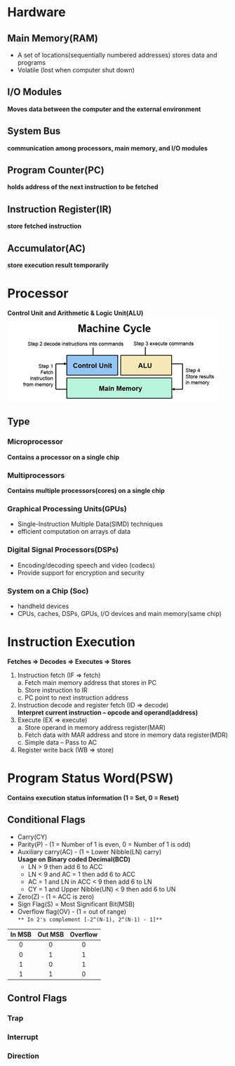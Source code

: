 # Hardware
## Main Memory(RAM)
- A set of locations(sequentially numbered addresses) stores data and programs
- Volatile (lost  when computer shut down)
## I/O Modules
**Moves data between the computer and the external environment**
## System Bus
**communication among processors, main memory, and I/O modules**
## Program Counter(PC)
**holds address of the next instruction to be fetched**
## Instruction Register(IR)
**store fetched instruction**
## Accumulator(AC)
**store execution result temporarily**

# Processor
**Control Unit and Arithmetic & Logic Unit(ALU)**  
![Machine Cycle](../Image/machine_cycle.png)
## Type
### Microprocessor
**Contains a processor on a single chip**
### Multiprocessors
**Contains multiple processors(cores) on a single chip**
### Graphical Processing Units(GPUs)
- Single-Instruction Multiple Data(SIMD) techniques 
- efficient computation on arrays of data
### Digital Signal Processors(DSPs) 
- Encoding/decoding speech and video (codecs)
- Provide support for encryption and security
### System on a Chip (Soc)
- handheld devices
- CPUs, caches, DSPs, GPUs, I/O devices and main memory(same chip)

# Instruction Execution
**Fetches => Decodes => Executes => Stores**
1. Instruction fetch (IF => fetch)  
  a. Fetch main memory address that stores in PC  
  b. Store instruction to IR  
  c. PC point to next instruction address
2. Instruction decode and register fetch (ID => decode)  
**Interpret current instruction – opcode and operand(address)**
3. Execute (EX => execute)  
  a. Store operand in memory address register(MAR)  
  b. Fetch data with MAR address and store in memory data register(MDR)  
  c. Simple data – Pass to AC
4. Register write back (WB => store)

# Program Status Word(PSW)
**Contains execution status information (1 = Set, 0 = Reset)**
## Conditional Flags
- Carry(CY)
- Parity(P) - (1 = Number of 1 is even, 0 = Number of 1 is odd)
- Auxiliary carry(AC) - (1 = Lower Nibble(LN) carry)  
**Usage on Binary coded Decimal(BCD)**
  - LN > 9 then add 6 to ACC
  - LN < 9 and AC = 1 then add 6 to ACC
  - AC = 1 and LN in ACC < 9 then add 6 to LN
  - CY = 1 and Upper Nibble(UN) < 9 then add 6 to UN
- Zero(Z) - (1 = ACC is zero)
- Sign Flag(S) = Most Significant Bit(MSB)
- Overflow flag(OV) - (1 = out of range)  
`** In 2's complement [-2^(N-1), 2^(N-1) - 1]**`

| In MSB | Out MSB | Overflow |
| :---: | :---: | :---: |
| 0 | 0 | 0 |
| 0 | 1 | 1 |
| 1 | 0 | 1 |
| 1 | 1 | 0 |
## Control Flags
### Trap
### Interrupt
### Direction
